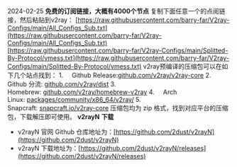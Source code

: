 2024-02-25
**免费的订阅链接，大概有****4000****个节点**
复制下面任意一个的点阅链接，然后粘贴到v2ray：
[https://raw.githubusercontent.com/barry-far/V2ray-Configs/main/All_Configs_Sub.txt](https://raw.githubusercontent.com/barry-far/V2ray-Configs/main/All_Configs_Sub.txt)
[https://raw.githubusercontent.com/barry-far/V2ray-Configs/main/Splitted-By-Protocol/vmess.txt](https://raw.githubusercontent.com/barry-far/V2ray-Configs/main/Splitted-By-Protocol/vmess.txt)
v2ray预编译的压缩包可以在如下几个站点找到：
1.     Github Release:[github.com/v2ray/v2ray-core](github.com/v2ray/v2ray-core)
2.     Github 分流: [github.com/v2ray/dist](https://github.com/v2ray/dist/)
3.     Homebrew: [github.com/v2ray/homebrew-v2ray](https://github.com/v2ray/homebrew-v2ray)
4.     Arch Linux: [packages/community/x86_64/v2ray/](https://www.archlinux.org/packages/community/x86_64/v2ray/)
5.     Snapcraft: [snapcraft.io/v2ray-core](https://snapcraft.io/v2ray-core)
压缩包均为 zip 格式，找到对应平台的压缩包，下载解压即可使用。
**v2rayN** **下载**
- v2rayN 官网 Github 仓库地址为：[https://github.com/2dust/v2rayN](https://github.com/2dust/v2rayN)
- v2rayN 下载地址为：[https://github.com/2dust/v2rayN/releases](https://github.com/2dust/v2rayN/releases)